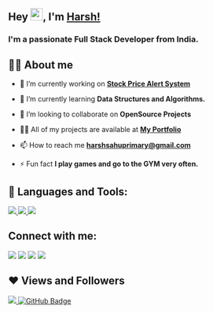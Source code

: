 ## Hey <img src="https://tenor.com/view/wave-emoji-pixel-gif-22360220.gif" height="25px" width="25px">, I'm [Harsh!](https://harshsahu.me)
<h3>I'm a passionate Full Stack Developer from India.</h3>


## 🙋‍♂️ About me

- 🔭 I’m currently working on **[Stock Price Alert System](https://covid-19-tracker-e4bda.web.app/)**

- 🌱 I’m currently learning **Data Structures and Algorithms.**

- 👯 I’m looking to collaborate on **OpenSource Projects**

- 👨‍💻 All of my projects are available at **[My Portfolio](https://harshsahu.me)**

- 📫 How to reach me **harshsahuprimary@gmail.com**

- ⚡ Fun fact **I play games and go to the GYM very often.**

## 🚀 Languages and Tools:

<p align="left"> 
    <a href="https://www.java.com" target="_blank"> <img src="https://img.icons8.com/color/48/000000/java-coffee-cup-logo.png"/> </a>
    <a href="https://www.python.org" target="_blank"> <img src="https://img.icons8.com/color/48/000000/python.png"/> </a> 
    <a style="padding-right:8px;" href="https://www.mysql.com/" target="_blank"> <img src="https://img.icons8.com/fluent/50/000000/mysql-logo.png"/> </a>
</p>




## Connect with me:
<p align="left">

<a href = "https://www.linkedin.com/in/harshee/"><img src="https://img.icons8.com/fluent/48/000000/linkedin.png"/></a>
<a href = "https://twitter.com/Harsh_Sahooo"><img src="https://img.icons8.com/fluent/48/000000/twitter.png"/></a>
<a href = "https://www.instagram.com/harsh.___.sahu/"><img src="https://img.icons8.com/fluent/48/000000/instagram-new.png"/></a>
<a href = "https://www.youtube.com/channel/UCGtxpuQjsm54nl-RKrmO_SA"><img src="https://img.icons8.com/color/48/000000/youtube-play.png"/></a>

</p>

## ❤ Views and Followers
<a href="https://github.com/harsh-sahoo/github-profile-views-counter">
    <img src="https://komarev.com/ghpvc/?username=harsh-sahoo">
</a>
<a href="https://github.com/harsh-sahoo?tab=followers"><img src="https://img.shields.io/github/followers/harsh-sahoo?label=Followers&style=social" alt="GitHub Badge"></a>
